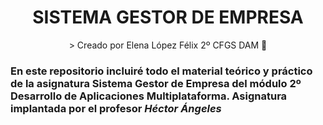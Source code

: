 <div align="center">
<h1 align="center"> SISTEMA GESTOR DE EMPRESA </h1>
> Creado por Elena López Félix 2º CFGS DAM 📝
</div>
<h3>En este repositorio incluiré todo el material teórico y práctico de la asignatura Sistema Gestor de Empresa del módulo 2º Desarrollo de Aplicaciones Multiplataforma. Asignatura implantada por el profesor <i>Héctor Ángeles</i> </h3>

